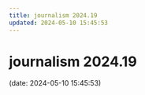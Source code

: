 ```yaml
---
title: journalism 2024.19
updated: 2024-05-10 15:45:53
---
```


# journalism 2024.19

(date: 2024-05-10 15:45:53)

